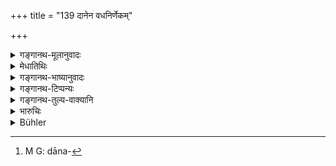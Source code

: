 +++
title = "139 दानेन वधनिर्णेकम्"

+++

<details><summary>गङ्गानथ-मूलानुवादः</summary>

If a twice-born person is unable to atone the sin of killing by means of gifts, he should perform the ‘Kṛcchra,’ for each act, for the purpose of removing his sin.—(139)
</details>

<details><summary>मेधातिथिः</summary>

**निर्णेकः** शुद्धिः । हिंसायां **दानं**[^२०९] मुख्यम् इति दर्शयति । न च तस्य **एकैकश** इति लिङ्गात् केचित् समुदाये ऽपीति । **द्विज** इत्यादि पादपूरणं । अविशेषग्रहणे **कृच्छ्र**शब्दं प्राजापत्य इति स्मरन्ति ॥ ११.१३९ ॥


[^२०९]:
     M G: dāna-
</details>

<details><summary>गङ्गानथ-भाष्यानुवादः</summary>

‘*Atone*’—expiate.

This verse shows that gifts constitute the principal atonement for sins.

‘*For each act*.’—This shows that what is here laid down is not to be regarded as cumulative.

The words beginning with ‘*dvijaḥ*’ (‘twice-born person’) are added for the purpose of filling up the metre.

In the absence of any specification, the term ‘*Kṛcchra*’ has been taken to stand for the ‘*Prājāpatya*’ penance.—(139)
</details>

<details><summary>गङ्गानथ-टिप्पन्यः</summary>

This verse is quoted in *Prāyaścittaviveka* (pp. 30 and 50) which explains the meaning to be that, if the offender is not in a position to give the male cow or other things prescribed, be becomes absolved from the sin by performing the *Kṛcchra* penance.’
</details>

<details><summary>गङ्गानथ-तुल्य-वाक्यानि</summary>

*Vaśiṣṭha* (21.26).—‘The *Kṛcchra* penance of twelve days’ duration and
a gift to the Brāhmaṇa are required for expiating the sin of killing each such animal as has bones.’

*Yājñavalkya* (3.275).—‘If one is unable to make the gifts necessary for
the expiating of the sin of killing the elephant and such animals, he shall perform the *Kṛcchra* penance for each animal that one kills.’
</details>

<details><summary>भारुचिः</summary>

अनेन च गम्यते प्रायश्चित्तेषु दानं प्रथमकल्पिकम्, येन तदभावे कृच्छ्रम् इह शास्ति ॥ ११.१३८ ॥
</details>

<details><summary>Bühler</summary>

140	A twice-born man, who is unable to atone by gifts for the slaughter of a serpent and the other (creatures mentioned), shall perform for each of them, a Krikkhra (penance) in order to remove his guilt.
</details>
